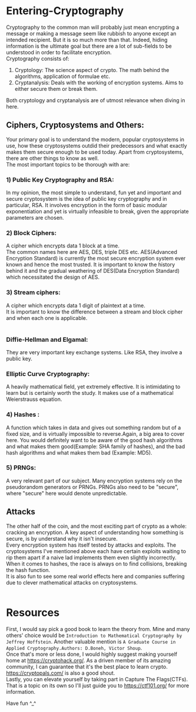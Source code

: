 # Entering-Cryptography

Cryptography to the common man will probably just mean encrypting a message or making a message seem like rubbish to anyone except an intended recipient. But it is so much more than that. Indeed, hiding information is the ultimate goal but there are a lot of sub-fields to be understood in order to facilitate encryption.<br>
Cryptography consists of:<br>
1) Cryptology: The science aspect of crypto. The math behind the algorithms, application of formulae etc.<br>
2) Cryptanalysis: Deals with the working of encryption systems. Aims to either secure them or break them.<br>

Both cryptology and cryptanalysis are of utmost relevance when diving in here.<br>

## Ciphers, Cryptosystems and Others:
Your primary goal is to understand the modern, popular cryptosystems in use, how these cryptosystems outdid their predecessors and what exactly makes them secure enough to be used today. Apart from cryptosystems, there are other things to know as well.<br>
The most important topics to be thorough with are: <br>

### 1) Public Key Cryptography and RSA:
In my opinion, the most simple to understand, fun yet and important and secure cryptosystem is the idea of public key cryptography and in particular, RSA. It involves encryption in the form of basic modular exponentiation and yet is virtually infeasible to break, given the appropriate parameters are chosen. 
<br>
### 2) Block Ciphers:
A cipher which encrypts data 1 block at a time.<br>
The common names here are AES, DES, triple DES etc. AES(Advanced Encryption Standard) is currently the most secure encryption system ever known and hence the most trusted. It is important to know the history behind it and the gradual weathering of DES(Data Encryption Standard) which necessitated the design of AES.
<br>
### 3) Stream ciphers:
A cipher which encrypts data 1 digit of plaintext at a time.<br>
It is important to know the difference between a stream and block cipher and when each one is applicable. <br>
<br>
### Diffie-Hellman and Elgamal:
They are very important key exchange systems. Like RSA, they involve a public key.
<br>
### Elliptic Curve Cryptography:
A heavily mathematical field, yet extremely effective. It is intimidating to learn but is certainly worth the study. It makes use of a mathematical Weierstrauss equation. 
<br>
### 4) Hashes :
A function which takes in data and gives out something random but of a fixed size, and is virtually impossible to reverse.Again, a big area to cover here. You would definitely want to be aware of the good hash algorithms and what makes them good(Example: SHA family of hashes), and the bad hash algorithms and what makes them bad (Example: MD5). 
<br>
### 5) PRNGs: 
A very relevant part of our subject. Many encryption systems rely on the pseudorandom generators or PRNGs. PRNGs also need to be "secure", where "secure" here would denote unpredictable. 
<br>
## Attacks
The other half of the coin, and the most exciting part of crypto as a whole: cracking an encryption. A key aspect of understanding how something is secure, is by understand why it isn't insecure.<br>
Every encryption system has itself tested by attacks and exploits. The cryptosystems I've mentioned above each have certain exploits waiting to rip them apart if a naive lad implements them even slightly incorrectly.<br>
When it comes to hashes, the race is always on to find collisions, breaking the hash function. <br>
It is also fun to see some real world effects here and companies suffering due to clever mathematical attacks on cryptosystems.<br>
<br>
# Resources
First, I would say pick a good book to learn the theory from. Mine and many others' choice would be `Introduction to Mathematical Cryptography by Jeffrey Hoffstein`. Another valuable mention is `A Graduate Course in Applied Cryptography.Authors: D.Boneh, Victor Shoup`. <br>
Once that's more or less done, I would highly suggest making yourself home at https://cryptohack.org/. As a driven member of its amazing community, I can guarantee that it's the best place to learn crypto. https://cryptopals.com/ is also a good shout. <br>
Lastly, you can elevate yourself by taking part in Capture The Flags(CTFs). That is a topic on its own so I'll just guide you to https://ctf101.org/ for more information. <br>

Have fun ^_^





